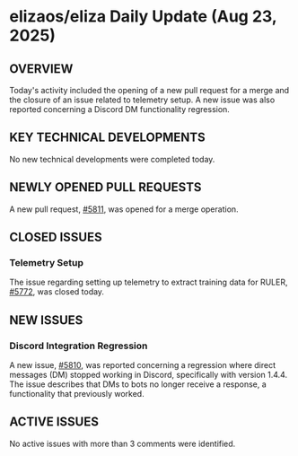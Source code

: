 # elizaos/eliza Daily Update (Aug 23, 2025)
## OVERVIEW 
Today's activity included the opening of a new pull request for a merge and the closure of an issue related to telemetry setup. A new issue was also reported concerning a Discord DM functionality regression.

## KEY TECHNICAL DEVELOPMENTS
No new technical developments were completed today.

## NEWLY OPENED PULL REQUESTS
A new pull request, [#5811](https://github.com/elizaos/eliza/pull/5811), was opened for a merge operation.

## CLOSED ISSUES
### Telemetry Setup
The issue regarding setting up telemetry to extract training data for RULER, [#5772](https://github.com/elizaos/eliza/issues/5772), was closed today.

## NEW ISSUES
### Discord Integration Regression
A new issue, [#5810](https://github.com/elizaos/eliza/issues/5810), was reported concerning a regression where direct messages (DM) stopped working in Discord, specifically with version 1.4.4. The issue describes that DMs to bots no longer receive a response, a functionality that previously worked.

## ACTIVE ISSUES
No active issues with more than 3 comments were identified.